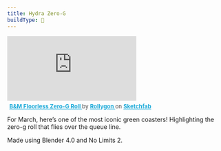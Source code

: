 ```yaml
---
title: Hydra Zero-G
buildType: 🎢
---
```


<div class="embed-wrapper"> <iframe title="B&M Floorless Zero-G Roll" frameborder="0" allowfullscreen mozallowfullscreen="true" webkitallowfullscreen="true" allow="autoplay; fullscreen; xr-spatial-tracking" xr-spatial-tracking execution-while-out-of-viewport execution-while-not-rendered web-share src="https://sketchfab.com/models/5305bbc5cda24bdf8e23f24a256a708c/embed"> </iframe> <p style="font-size: 13px; font-weight: normal; margin: 5px; color: #4A4A4A;"> <a href="https://sketchfab.com/3d-models/bm-floorless-zero-g-roll-5305bbc5cda24bdf8e23f24a256a708c?utm_medium=embed&utm_campaign=share-popup&utm_content=5305bbc5cda24bdf8e23f24a256a708c" target="_blank" rel="nofollow" style="font-weight: bold; color: #1CAAD9;"> B&M Floorless Zero-G Roll </a> by <a href="https://sketchfab.com/Rollygon?utm_medium=embed&utm_campaign=share-popup&utm_content=5305bbc5cda24bdf8e23f24a256a708c" target="_blank" rel="nofollow" style="font-weight: bold; color: #1CAAD9;"> Rollygon </a> on <a href="https://sketchfab.com?utm_medium=embed&utm_campaign=share-popup&utm_content=5305bbc5cda24bdf8e23f24a256a708c" target="_blank" rel="nofollow" style="font-weight: bold; color: #1CAAD9;">Sketchfab</a></p></div>

For March, here’s one of the most iconic green coasters! Highlighting the zero-g roll that flies over the queue line.

Made using Blender 4.0 and No Limits 2.